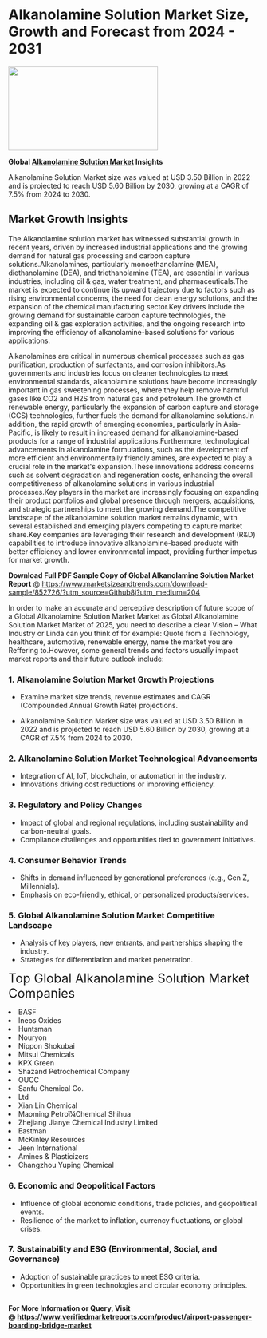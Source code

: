 <H1>Alkanolamine Solution Market Size, Growth and Forecast from 2024 - 2031</H1><img class="aligncenter size-medium wp-image-584254" src="https://thirdeyenews.in/wp-content/uploads/2024/09/Global-Market-Research-300x168.jpeg" alt="" width="300" height="168" /><p><strong>Global&nbsp;<a href="https://www.marketsizeandtrends.com/download-sample/852726/?utm_source=Github8j?utm_medium=204">Alkanolamine Solution Market</a> Insights</strong></p><p>Alkanolamine Solution Market size was valued at USD 3.50 Billion in 2022 and is projected to reach USD 5.60 Billion by 2030, growing at a CAGR of 7.5% from 2024 to 2030.</p><p><h2>Market Growth Insights</h2> <p>The Alkanolamine solution market has witnessed substantial growth in recent years, driven by increased industrial applications and the growing demand for natural gas processing and carbon capture solutions.Alkanolamines, particularly monoethanolamine (MEA), diethanolamine (DEA), and triethanolamine (TEA), are essential in various industries, including oil & gas, water treatment, and pharmaceuticals.The market is expected to continue its upward trajectory due to factors such as rising environmental concerns, the need for clean energy solutions, and the expansion of the chemical manufacturing sector.Key drivers include the growing demand for sustainable carbon capture technologies, the expanding oil & gas exploration activities, and the ongoing research into improving the efficiency of alkanolamine-based solutions for various applications.</p> <p>Alkanolamines are critical in numerous chemical processes such as gas purification, production of surfactants, and corrosion inhibitors.As governments and industries focus on cleaner technologies to meet environmental standards, alkanolamine solutions have become increasingly important in gas sweetening processes, where they help remove harmful gases like CO2 and H2S from natural gas and petroleum.The growth of renewable energy, particularly the expansion of carbon capture and storage (CCS) technologies, further fuels the demand for alkanolamine solutions.In addition, the rapid growth of emerging economies, particularly in Asia-Pacific, is likely to result in increased demand for alkanolamine-based products for a range of industrial applications.Furthermore, technological advancements in alkanolamine formulations, such as the development of more efficient and environmentally friendly amines, are expected to play a crucial role in the market's expansion.These innovations address concerns such as solvent degradation and regeneration costs, enhancing the overall competitiveness of alkanolamine solutions in various industrial processes.Key players in the market are increasingly focusing on expanding their product portfolios and global presence through mergers, acquisitions, and strategic partnerships to meet the growing demand.The competitive landscape of the alkanolamine solution market remains dynamic, with several established and emerging players competing to capture market share.Key companies are leveraging their research and development (R&D) capabilities to introduce innovative alkanolamine-based products with better efficiency and lower environmental impact, providing further impetus for market growth.<p><span class=""><strong>Download Full PDF Sample Copy of Global Alkanolamine Solution Market Report</strong> @ <a href="https://www.marketsizeandtrends.com/download-sample/852726/?utm_source=Github8j?utm_medium=204" target="_blank">https://www.marketsizeandtrends.com/download-sample/852726/?utm_source=Github8j?utm_medium=204</a></span></p><p>In order to make an accurate and perceptive description of future scope of a Global&nbsp;Alkanolamine Solution Market Market as Global&nbsp;Alkanolamine Solution Market Market of 2025, you need to describe a clear Vision &ndash; What Industry or Linda can you think of for example: Quote from a Technology, healthcare, automotive, renewable energy, name the market you are Reffering to.However, some general trends and factors usually impact market reports and their future outlook include:</p><h3>1.&nbsp;<strong>Alkanolamine Solution Market Growth Projections</strong></h3><ul><li>Examine market size trends, revenue estimates and CAGR (Compounded Annual Growth Rate) projections.</li><li><p>Alkanolamine Solution Market size was valued at USD 3.50 Billion in 2022 and is projected to reach USD 5.60 Billion by 2030, growing at a CAGR of 7.5% from 2024 to 2030.</p></li></ul><h3>2.&nbsp;<strong>Alkanolamine Solution Market Technological Advancements</strong></h3><ul><li>Integration of AI, IoT, blockchain, or automation in the industry.</li><li>Innovations driving cost reductions or improving efficiency.</li></ul><h3>3.&nbsp;<strong>Regulatory and Policy Changes</strong></h3><ul><li>Impact of global and regional regulations, including sustainability and carbon-neutral goals.</li><li>Compliance challenges and opportunities tied to government initiatives.</li></ul><h3>4.&nbsp;<strong>Consumer Behavior Trends</strong></h3><ul><li>Shifts in demand influenced by generational preferences (e.g., Gen Z, Millennials).</li><li>Emphasis on eco-friendly, ethical, or personalized products/services.</li></ul><h3>5.&nbsp;<strong>Global Alkanolamine Solution Market Competitive Landscape</strong></h3><ul><li>Analysis of key players, new entrants, and partnerships shaping the industry.</li><li>Strategies for differentiation and market penetration.</li></ul><p data-pm-slice="1 1 []"><span style="color: inherit; font-family: inherit; font-size: 25px;">Top Global Alkanolamine Solution Market Companies</span></p><div class="" data-test-id=""><p><li>BASF</li><li> Ineos Oxides</li><li> Huntsman</li><li> Nouryon</li><li> Nippon Shokubai</li><li> Mitsui Chemicals</li><li> KPX Green</li><li> Shazand Petrochemical Company</li><li> OUCC</li><li> Sanfu Chemical Co.</li><li>Ltd</li><li> Xian Lin Chemical</li><li> Maoming Petroï¼Chemical Shihua</li><li> Zhejiang Jianye Chemical Industry Limited</li><li> Eastman</li><li> McKinley Resources</li><li> Jeen International</li><li> Amines & Plasticizers</li><li> Changzhou Yuping Chemical</li></p></div><h3>6.&nbsp;<strong>Economic and Geopolitical Factors</strong></h3><ul><li>Influence of global economic conditions, trade policies, and geopolitical events.</li><li>Resilience of the market to inflation, currency fluctuations, or global crises.</li></ul><h3>7.&nbsp;<strong>Sustainability and ESG (Environmental, Social, and Governance)</strong></h3><ul><li>Adoption of sustainable practices to meet ESG criteria.</li><li>Opportunities in green technologies and circular economy principles.</li></ul><h2><strong style="font-size: 14px;">For More Information or Query, Visit @&nbsp;</strong><a style="background-color: #ffffff; font-size: 14px;" href="https://www.marketsizeandtrends.com/report/alkanolamine-solution-market/" target="_blank">https://www.verifiedmarketreports.com/product/airport-passenger-boarding-bridge-market</a></h2>